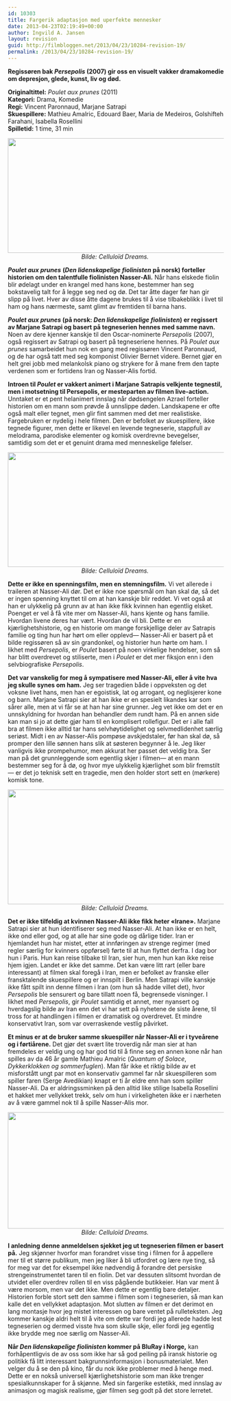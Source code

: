```yaml
---
id: 10303
title: Fargerik adaptasjon med uperfekte mennesker
date: 2013-04-23T02:19:49+00:00
author: Ingvild A. Jansen
layout: revision
guid: http://filmbloggen.net/2013/04/23/10284-revision-19/
permalink: /2013/04/23/10284-revision-19/
---
```

**Regissøren bak _Persepolis_ (2007) gir oss en visuelt vakker dramakomedie om depresjon, glede, kunst, liv og død.<!--more-->**

**Originaltittel:** _Poulet aux prunes_ (2011)  
**Kategori:** Drama, Komedie  
**Regi:** Vincent Paronnaud, Marjane Satrapi  
**Skuespillere:** Mathieu Amalric, Edouard Baer, Maria de Medeiros, Golshifteh Farahani, Isabella Rosellini  
**Spilletid:** 1 time, 31 min

<p style="text-align: center">
  <a href="http://filmbloggen.net/?attachment_id=10282" rel="attachment wp-att-10282"><img class="aligncenter size-full wp-image-10282" src="http://filmbloggen.net/wp-content/uploads//2013/04/Poulet3.jpg" alt="" width="640" height="267" /></a><em>Bilde: Celluloïd Dreams. </em>
</p>

**_Poulet aux prunes_** **(_Den lidenskapelige fiolinisten_ på norsk) forteller historien om den talentfulle fiolinisten Nasser-Ali.** Når hans elskede fiolin blir ødelagt under en krangel med hans kone, bestemmer han seg bokstavelig talt for å legge seg ned og dø. Det tar åtte dager før han gir slipp på livet. Hver av disse åtte dagene brukes til å vise tilbakeblikk i livet til ham og hans nærmeste, samt glimt av fremtiden til barna hans.

**_Poulet aux prunes_ (på norsk: _Den lidenskapelige fiolinisten_) er regissert av Marjane Satrapi og basert på tegneserien hennes med samme navn.** Noen av dere kjenner kanskje til den Oscar-nominerte _Persepolis_ (2007), også regissert av Satrapi og basert på tegneseriene hennes. På _Poulet aux prunes_ samarbeidet hun nok en gang med regissøren Vincent Paronnaud, og de har også tatt med seg komponist Olivier Bernet videre. Bernet gjør en helt grei jobb med melankolsk piano og strykere for å mane frem den tapte verdenen som er fortidens Iran og Nasser-Alis fortid.

**Introen til _Poulet_ er vakkert animert i Marjane Satrapis velkjente tegnestil, men i motsetning til Persepolis, er mesteparten av filmen live-action.** Unntaket er et pent helanimert innslag når dødsengelen Azrael forteller historien om en mann som prøvde å unnslippe døden. Landskapene er ofte også malt eller tegnet, men glir fint sammen med det mer realistiske. Fargebruken er nydelig i hele filmen. Den er befolket av skuespillere, ikke tegnede figurer, men dette er likevel en levende tegneserie, stappfull av melodrama, parodiske elementer og komisk overdrevne bevegelser, samtidig som det er et genuint drama med menneskelige følelser.

<p style="text-align: center">
  <a href="http://filmbloggen.net/?attachment_id=10280" rel="attachment wp-att-10280"><img class="aligncenter size-full wp-image-10280" src="http://filmbloggen.net/wp-content/uploads//2013/04/Poulet1.jpg" alt="" width="640" height="267" /></a><em>Bilde: Celluloïd Dreams. </em>
</p>

**Dette er ikke en spenningsfilm, men en stemningsfilm.** Vi vet allerede i traileren at Nasser-Ali dør. Det er ikke noe spørsmål om han skal dø, så det er ingen spenning knyttet til om at han kanskje blir reddet. Vi vet også at han er ulykkelig på grunn av at han ikke fikk kvinnen han egentlig elsket. Poenget er vel å få vite mer om Nasser-Ali, hans kjente og hans familie. Hvordan livene deres har vært. Hvordan de vil bli. Dette er en kjærlighetshistorie, og en historie om mange forskjellige deler av Satrapis familie og ting hun har hørt om eller opplevd— Nasser-Ali er basert på et bilde regissøren så av sin grandonkel, og historier hun hørte om ham. I likhet med _Persepolis_, er _Poulet_ basert på noen virkelige hendelser, som så har blitt overdrevet og stiliserte, men i _Poulet_ er det mer fiksjon enn i den selvbiografiske _Persepolis_.

**Det var vanskelig for meg å sympatisere med Nasser-Ali, eller å vite hva jeg skulle synes om ham.** Jeg ser tragedien både i oppveksten og det voksne livet hans, men han er egoistisk, lat og arrogant, og neglisjerer kone og barn. Marjane Satrapi sier at han ikke er en spesielt likandes kar som sårer alle, men at vi får se at han har sine grunner. Jeg vet ikke om det er en unnskyldning for hvordan han behandler dem rundt ham. På en annen side kan man si jo at dette gjør ham til en komplisert rollefigur. Det er i alle fall bra at filmen ikke alltid tar hans selvhøytidelighet og selvmedlidenhet særlig seriøst. Midt i en av Nasser-Alis pompøse avskjedstaler, før han skal dø, så promper den lille sønnen hans slik at søsteren begynner å le. Jeg liker vanligvis ikke prompehumor, men akkurat her passet det veldig bra. Ser man på det grunnleggende som egentlig skjer i filmen— at en mann bestemmer seg for å dø, og hvor mye ulykkelig kjærlighet som blir fremstilt— er det jo teknisk sett en tragedie, men den holder stort sett en (mørkere) komisk tone.

<p style="text-align: center">
  <a href="http://filmbloggen.net/?attachment_id=10281" rel="attachment wp-att-10281"><img class="aligncenter size-full wp-image-10281" src="http://filmbloggen.net/wp-content/uploads//2013/04/Poulet2.jpg" alt="" width="640" height="267" /></a><em>Bilde: Celluloïd Dreams. </em>
</p>

**Det er ikke tilfeldig at kvinnen Nasser-Ali ikke fikk heter «Irane».** Marjane Satrapi sier at hun identifiserer seg med Nasser-Ali. At han ikke er en helt, ikke ond eller god, og at alle har sine gode og dårlige tider. Iran er hjemlandet hun har mistet, etter at innføringen av strenge regimer (med regler særlig for kvinners oppførsel) førte til at hun flyttet derfra. I dag bor hun i Paris. Hun kan reise tilbake til Iran, sier hun, men hun kan ikke reise hjem igjen. Landet er ikke det samme. Det kan være litt rart (eller bare interessant) at filmen skal foregå i Iran, men er befolket av franske eller fransktalende skuespillere og er innspilt i Berlin. Men Satrapi ville kanskje ikke fått spilt inn denne filmen i Iran (om hun så hadde villet det), hvor _Persepolis_ ble sensurert og bare tillatt noen få, begrensede visninger. I likhet med _Persepolis_, gir _Poulet_ samtidig et annet, mer nyansert og hverdagslig bilde av Iran enn det vi har sett på nyhetene de siste årene, til tross for at handlingen i filmen er dramatisk og overdrevet. Et mindre konservativt Iran, som var overraskende vestlig påvirket.

**Et minus er at de bruker samme skuespiller når Nasser-Ali er i tyveårene og i førtiårene.** Det gjør det svært lite troverdig når man sier at han fremdeles er veldig ung og har god tid til å finne seg en annen kone når han spilles av da 46 år gamle Mathieu Amalric (_Quantum of Solace_, _Dykkerklokken og sommerfuglen_). Man får ikke et riktig bilde av et misforstått ungt par mot en konservativ gammel far når skuespilleren som spiller faren (Serge Avedikian) knapt er ti år eldre enn han som spiller Nasser-Ali. Da er aldringssminken på den alltid like stilige Isabella Rosellini et hakket mer vellykket trekk, selv om hun i virkeligheten ikke er i nærheten av å være gammel nok til å spille Nasser-Alis mor.

<p style="text-align: center">
  <a href="http://filmbloggen.net/?attachment_id=10278" rel="attachment wp-att-10278"><img class="aligncenter size-full wp-image-10278" src="http://filmbloggen.net/wp-content/uploads//2013/04/Fiolinisten2.jpg" alt="" width="640" height="271" /></a><em>Bilde: Celluloïd Dreams. </em>
</p>

**I anledning denne anmeldelsen sjekket jeg ut tegneserien filmen er basert på.** Jeg skjønner hvorfor man forandret visse ting i filmen for å appellere mer til et større publikum, men jeg liker å bli utfordret og lære nye ting, så for meg var det for eksempel ikke nødvendig å forandre det persiske strengeinstrumentet taren til en fiolin. Det var dessuten slitsomt hvordan de utvidet eller overdrev rollen til en viss pågående butikkeier. Han var ment å være morsom, men var det ikke. Men dette er egentlig bare detaljer. Historien forble stort sett den samme i filmen som i tegneserien, så man kan kalle det en vellykket adaptasjon. Mot slutten av filmen er det derimot en lang montasje hvor jeg mistet interessen og bare ventet på rulleteksten. Jeg kommer kanskje aldri helt til å vite om dette var fordi jeg allerede hadde lest tegneserien og dermed visste hva som skulle skje, eller fordi jeg egentlig ikke brydde meg noe særlig om Nasser-Ali.

**Når _Den lidenskapelige fiolinisten_ kommer på BluRay i Norge,** kan forhåpentligvis de av oss som ikke har så god peiling på iransk historie og politikk få litt interessant bakgrunnsinformasjon i bonusmaterialet. Men velger du å se den på kino, får du nok ikke problemer med å henge med. Dette er en nokså universell kjærlighetshistorie som man ikke trenger spesialkunnskaper for å skjønne. Med sin fargerike estetikk, med innslag av animasjon og magisk realisme, gjør filmen seg godt på det store lerretet.

<div class="video-shortcode">
</div>